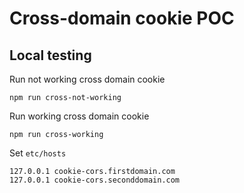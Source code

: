 # Cross-domain cookie POC

## Local testing

Run not working cross domain cookie
```
npm run cross-not-working
```

Run working cross domain cookie
```
npm run cross-working
```

Set `etc/hosts`
```
127.0.0.1 cookie-cors.firstdomain.com
127.0.0.1 cookie-cors.seconddomain.com
```
